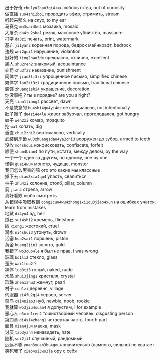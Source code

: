 出于好奇 `chu1yu2hao3qi4` из любопытства, out of curiosity\
做直播 `zuo4zhi2bo1` проводить эфир, стримить, stream\
听起来那么 на слух, to my ear\
马赛克 `ma3sai4ke4` мозаика, mosaic\
大屠杀 `da4tu2sha1` резня, массовое убийство, massacre\
打字 `da3zi` печать, print, watermark\
基岩 `ji1yan2` коренная порода, бедрок майнкрафт, bedrock\
违规 `wei2gui1` нарушение, violantion\
挺好的 `ting2hao3de` прекрасно, отлично, excellent\
熟人 `shu2ren2` знакомый, acquaintance\
处罚 `chu3fa2` наказание, punishment\
简体字 `jian3ti3zi` упрощенное письмо, simplified chinese\
繁体字 `fan2ti3zi` традиционное письмо, traditional chinese\
装饰 `zhuang1shi4` украшение, decoration\
你没事吧？ты в порядке? are you alright?\
天亮 `tian1liang4` рассвет, dawn\
不是故意的 `bu4shi4gu4yi4de` не специально, not intentionally\
肚子饿了 `du4zi4e4le` живот забурчал, проголодался, got hungry\
蚊子 `wen2zi` комар, mosquito\
挖 `wa1` копать, dig\
垂直 `chui2zhi2` вертикально, vertically\
武装到牙齿 `wu3zhuang1dao4ya2chi3` вооружен до зубов, armed to teeth\
没收 `mo4shou1` конфисковать, confiscate, forfeit\
顺便 `shun4bian4` по пути, кстати, между делом, by the way\
一个一个 один за другим, по одному, one by one\
怪物 `guai4wu4` монстр, чудище, monster\
我们怎么厉害的嘛 ого это какие мы классные\
掉下去 `diao3xia4qu4` упасть, свалиться\
柱子 `zhu4zi` колонна, столб, pillar, column\
箭 `jian4` стрела, arrow\
真好看欸 любо смотреть\
从错误中吸取教训 `cong2cuo4wu4zhong1xi1qu3jiao4xun` на ошибках учатся, learn from mistakes\
地狱 `di4yu4` ад, hell\
燧石 `sui4shi2` кремень, flintstone\
凶 `xiong1` жестокий, cruel\
溺水 `ni4shui3` утонуть, drown\
活塞 `huo2sai1` поршень, piston\
黄金 `huang2jin1` золото, gold\
我错了 `wo3cuo4le` я был не прав, i was wrong\
玻璃 `bo1li2` стекло, glass\
歪头 `wai1tou2` ?\
裸体 `luo3ti3` голый, naked, nude\
水晶 `shui3jing1` кристалл, crystal\
珍珠 `zhen1zhu3` жемчуг, pearl\
村子 `cun1zi` деревня, village\
伺服器 `si4fu2qi4` сервер, server\
菜鸟 `cai4niao3` нуб, newbie, noob, rookie\
我就算 `wo3jiu4suan4` я допустим, I for example\
恶心人 `e3xin1ren2` тошнотворный человек, disgusting person\
第四章 `di4si4zhang1` четвертая часть, fourth part\
面具 `mian4ju4` маска, mask\
讨厌 `tao3yan4` ненавидеть, hate\
随机 `sui2ji1` случайный, рандомный\
远远不够 `yuan3yuan3bu4gou4` значительно (намного, сильно) не хватает\
笑死我了 `xiao4si3wo3le` ору с себя
